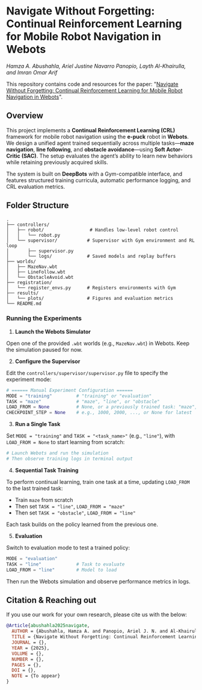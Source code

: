 # Navigate Without Forgetting: Continual Reinforcement Learning for Mobile Robot Navigation in Webots
_Hamza A. Abushahla, Ariel Justine Navarro Panopio, Layth Al-Khairulla, and Imran Omar Arif_

This repository contains code and resources for the paper: "[Navigate Without Forgetting: Continual Reinforcement Learning for Mobile Robot Navigation in Webots](https://ieeexplore.ieee.org/xpl/RecentIssue.jsp?punumber=4234)".


## Overview

This project implements a **Continual Reinforcement Learning (CRL)** framework for mobile robot navigation using the **e-puck** robot in **Webots**. We design a unified agent trained sequentially across multiple tasks—**maze navigation**, **line following**, and **obstacle avoidance**—using **Soft Actor-Critic (SAC)**. The setup evaluates the agent’s ability to learn new behaviors while retaining previously acquired skills.

The system is built on **DeepBots** with a Gym-compatible interface, and features structured training curricula, automatic performance logging, and CRL evaluation metrics.


## Folder Structure
```
.
├── controllers/
│   ├── robot/                 # Handles low-level robot control
│   │   └── robot.py
│   └── supervisor/           # Supervisor with Gym environment and RL loop
│       ├── supervisor.py
│       └── logs/             # Saved models and replay buffers
├── worlds/
│   ├── MazeNav.wbt
│   ├── LineFollow.wbt
│   └── ObstacleAvoid.wbt
├── registration/
│   └── register_envs.py      # Registers environments with Gym
├── results/
│   └── plots/                # Figures and evaluation metrics
└── README.md
```

### Running the Experiments

1. **Launch the Webots Simulator**

Open one of the provided `.wbt` worlds (e.g., `MazeNav.wbt`) in Webots. Keep the simulation paused for now.

2. **Configure the Supervisor**

Edit the `controllers/supervisor/supervisor.py` file to specify the experiment mode:

```python
# ====== Manual Experiment Configuration ======
MODE = "training"         # "training" or "evaluation"
TASK = "maze"             # "maze", "line", or "obstacle"
LOAD_FROM = None          # None, or a previously trained task: "maze", "line", "obstacle"
CHECKPOINT_STEP = None    # e.g., 1000, 2000, ..., or None for latest
```

3. **Run a Single Task**

Set `MODE = "training"` and `TASK = "<task_name>"` (e.g., `"line"`), with `LOAD_FROM = None` to start learning from scratch:

```bash
# Launch Webots and run the simulation
# Then observe training logs in terminal output
```

4. **Sequential Task Training**

To perform continual learning, train one task at a time, updating `LOAD_FROM` to the last trained task:

- Train `maze` from scratch  
- Then set `TASK = "line"`, `LOAD_FROM = "maze"`  
- Then set `TASK = "obstacle"`, `LOAD_FROM = "line"`

Each task builds on the policy learned from the previous one.

5. **Evaluation**

Switch to evaluation mode to test a trained policy:

```python
MODE = "evaluation"
TASK = "line"             # Task to evaluate
LOAD_FROM = "line"        # Model to load
```

Then run the Webots simulation and observe performance metrics in logs.


## Citation & Reaching out
If you use our work for your own research, please cite us with the below: 

```bibtex
@Article{abushahla2025navigate,
  AUTHOR = {Abushahla, Hamza A. and Panopio, Ariel J. N. and Al-Khairulla, Layth and Arif, Imran Omar},
  TITLE = {Navigate Without Forgetting: Continual Reinforcement Learning for Mobile Robot Navigation in Webots},
  JOURNAL = {},
  YEAR = {2025},
  VOLUME = {},
  NUMBER = {},
  PAGES = {},
  DOI = {},
  NOTE = {To appear}
}
```
